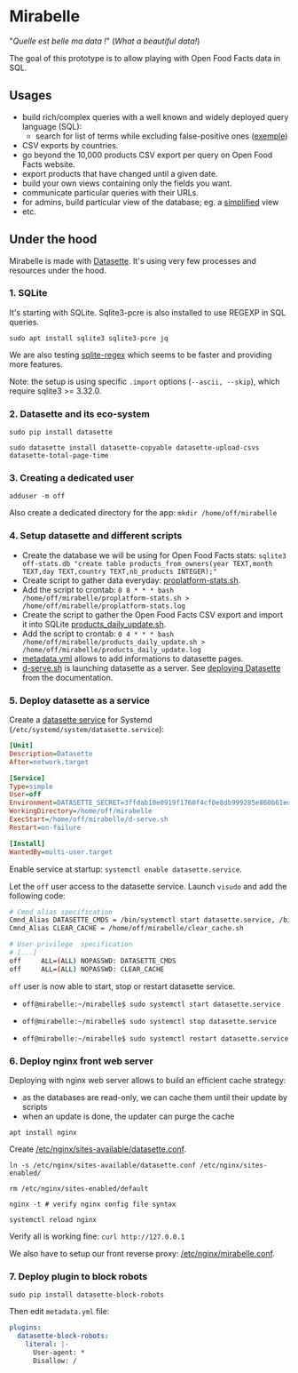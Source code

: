 # Mirabelle

"_Quelle est belle ma data !_" (_What a beautiful data!_)

The goal of this prototype is to allow playing with Open Food Facts data in SQL.

## Usages

* build rich/complex queries with a well known and widely deployed query language (SQL):
  * search for list of terms while excluding false-positive ones ([exemple](http://mirabelle.openfoodfacts.org/products?sql=select+code%2C+url+from+%5Ball%5D+where+%0D%0A++url+REGEXP%0D%0A++++%22%28test%7Cessai%29%22++++++%2F*+search+for+test+or+essai+*%2F%0D%0A++++++++++++++++++++++++%2F*+but+not+the+following+false+positive+*%2F%0D%0A++and+url+NOT+REGEXP%0D%0A++++%22%28contest%7Ccutest%7Cfontestad%7Cfontestorbes%7Cgreatest%7Cgroentestoof%7Chottest%7Cmlinotest%7Cphitest%7Csealtest%7Csetteteste%7Csmartest%7Csweetest%7Ctesta%7Ctestaroli%7Ctesteninom%7Ctestosterone%7Ctestun%7Cintestin%7Cwattestabchen%7Cdessaint%7Cessaim%29%22%0D%0A++order+by+rowid+limit+1000))
* CSV exports by countries.
* go beyond the 10,000 products CSV export per query on Open Food Facts website.
* export products that have changed until a given date.
* build your own views containing only the fields you want.
* communicate particular queries with their URLs.
* for admins, build particular view of the database; eg. a [simplified](http://mirabelle.openfoodfacts.org/products/simplified) view
* etc.


## Under the hood

Mirabelle is made with [Datasette](https://datasette.io). It's using very few processes and resources under the hood.

### 1. SQLite

It's starting with SQLite. Sqlite3-pcre is also installed to use REGEXP in SQL queries.

`sudo apt install sqlite3 sqlite3-pcre jq`

We are also testing [sqlite-regex](https://github.com/asg017/sqlite-regex) which seems to be faster and providing more features.

Note: the setup is using specific `.import` options (`--ascii, --skip`), which require sqlite3 >= 3.32.0.

### 2. Datasette and its eco-system

`sudo pip install datasette`

`sudo datasette install datasette-copyable datasette-upload-csvs datasette-total-page-time`

### 3. Creating a dedicated user

`adduser -m off`

Also create a dedicated directory for the app: `mkdir /home/off/mirabelle`

### 4. Setup datasette and different scripts

* Create the database we will be using for Open Food Facts stats:
  `sqlite3 off-stats.db "create table products_from_owners(year TEXT,month TEXT,day TEXT,country TEXT,nb_products INTEGER);"`
* Create script to gather data everyday: [proplatform-stats.sh](proplatform-stats.sh).
* Add the script to crontab: `0 8 * * * bash /home/off/mirabelle/proplatform-stats.sh > /home/off/mirabelle/proplatform-stats.log`
* Create the script to gather the Open Food Facts CSV export and import it into SQLite [products_daily_update.sh](products_daily_update.sh).
* Add the script to crontab: `0 4 * * * bash /home/off/mirabelle/products_daily_update.sh > /home/off/mirabelle/products_daily_update.log`
* [metadata.yml](metadata.yml) allows to add informations to datasette pages.
* [d-serve.sh](d-serve.sh) is launching datasette as a server. See [deploying Datasette](https://docs.datasette.io/en/stable/deploying.html) from the documentation.


### 5. Deploy datasette as a service

Create a [datasette service](datasette.service) for Systemd (`/etc/systemd/system/datasette.service`):
```ini
[Unit]
Description=Datasette
After=network.target

[Service]
Type=simple
User=off
Environment=DATASETTE_SECRET=3ffdab10e0919f1760f4cf0e8db999285e860b61ed3294e847e480ab01624148
WorkingDirectory=/home/off/mirabelle
ExecStart=/home/off/mirabelle/d-serve.sh
Restart=on-failure

[Install]
WantedBy=multi-user.target
```

Enable service at startup: `systemctl enable datasette.service`.

Let the `off` user access to the datasette service. Launch `visudo` and add the following code:
```bash
# Cmnd alias specification
Cmnd_Alias DATASETTE_CMDS = /bin/systemctl start datasette.service, /bin/systemctl stop datasette.service, /bin/systemctl restart datasette.service
Cmnd_Alias CLEAR_CACHE = /home/off/mirabelle/clear_cache.sh

# User privilege  specification
# [...]
off     ALL=(ALL) NOPASSWD: DATASETTE_CMDS
off     ALL=(ALL) NOPASSWD: CLEAR_CACHE
```

`off` user is now able to start, stop or restart datasette service.

* `off@mirabelle:~/mirabelle$ sudo systemctl start datasette.service`

* `off@mirabelle:~/mirabelle$ sudo systemctl stop datasette.service`

* `off@mirabelle:~/mirabelle$ sudo systemctl restart datasette.service`


### 6. Deploy nginx front web server

Deploying with nginx web server allows to build an efficient cache strategy:
* as the databases are read-only, we can cache them until their update by scripts
* when an update is done, the updater can purge the cache

`apt install nginx`

Create [/etc/nginx/sites-available/datasette.conf](datasette.conf).

`ln -s /etc/nginx/sites-available/datasette.conf /etc/nginx/sites-enabled/`

`rm /etc/nginx/sites-enabled/default`

`nginx -t # verify nginx config file syntax`

`systemctl reload nginx`

Verify all is working fine:
`curl http://127.0.0.1`

We also have to setup our front reverse proxy: [/etc/nginx/mirabelle.conf](mirabelle.conf).


### 7. Deploy plugin to block robots

`sudo pip install datasette-block-robots`

Then edit `metadata.yml` file:
```yaml
plugins:
  datasette-block-robots:
    literal: |-
      User-agent: *
      Disallow: /
```

